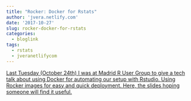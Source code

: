 ```yaml
---
title: "Rocker: Docker for Rstats"
author: 'jvera.netlify.com'
date: '2017-10-27'
slug: rocker-docker-for-rstats
categories:
  - bloglink
tags:
  - rstats
  - jveranetlifycom
---
```


[Last Tuesday (October 24th) I was at Madrid R User Group to give a tech talk about using Docker for automating our setup with Rstudio. Using Rocker images for easy and quick deployment. Here, the slides hoping someone will find it useful.<i class="fas fa-external-link-alt"></i>](http://jvera.netlify.com/post/2017/10/27/rocker-docker-for-rstats/)

